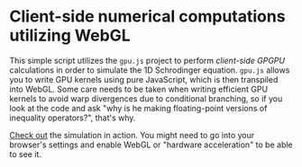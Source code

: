 # Client-side numerical computations utilizing WebGL

This simple script utilizes the `gpu.js` project to perform _client-side GPGPU_ calculations in order to simulate the 1D Schrodinger equation.
`gpu.js` allows you to write GPU kernels using pure JavaScript, which is then transpiled into WebGL.
Some care needs to be taken when writing efficient GPU kernels to avoid warp divergences due to conditional branching, so if you look at the code and ask "why is he making floating-point versions of inequality operators?", that's why.

[Check out](https://ecotner.github.io/visualizations/quantum/1d_square_well/pure_javascript/) the simulation in action.
You might need to go into your browser's settings and enable WebGL or "hardware acceleration" to be able to see it.
